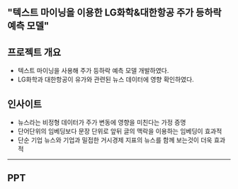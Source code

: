 ##  **"텍스트 마이닝을 이용한 LG화학&대한항공 주가 등하락 예측 모델"**



## **프로젝트 개요**
- 텍스트 마이닝을 사용해 주가 등하락 예측 모델 개발하였다. 
- LG화학과 대한항공이 유가와 관련된 뉴스 데이터에 영향 확인하였다.



## **인사이트**
- 뉴스라는 비정형 데이터가 주가 변동에 영향을 미친다는 가정 증명
- 단어단위의 임베딩보다 문장 단위로 앞뒤 글의 맥락을 이용하는 임베딩이 효과적
- 단순 기업 뉴스와 기업과 밀접한 거시경제 지표의 뉴스를 함께 보는것이 더욱 효과적

---
## **PPT**
